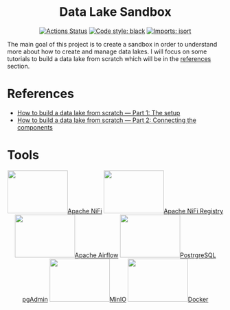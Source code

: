<h1 align="center">Data Lake Sandbox</h1>
<p align="center">
<a href="https://github.com/nahumsa/data-lake-sandbox/actions"><img alt="Actions Status" src="https://github.com/nahumsa/data-lake-sandbox/workflows/ci/badge.svg"></a>
<a href="https://github.com/psf/black"><img alt="Code style: black" src="https://img.shields.io/badge/code%20style-black-000000.svg"></a>
<a href="https://pycqa.github.io/isort/"><img alt="Imports: isort" src="https://img.shields.io/badge/%20imports-isort-%231674b1?style=flat&labelColor=ef8336"></a>
</p>

The main goal of this project is to create a sandbox in order to understand more about how to create and manage data lakes.
I will focus on some tutorials to build a data lake from scratch which will be in the [references](https://github.com/nahumsa/data-lake-sandbox#References) section.

# References

- [How to build a data lake from scratch — Part 1: The setup](https://towardsdatascience.com/how-to-build-a-data-lake-from-scratch-part-1-the-setup-34ea1665a06e)
- [How to build a data lake from scratch — Part 2: Connecting the components](https://medium.com/towards-data-science/how-to-build-a-data-lake-from-scratch-part-2-connecting-the-components-1bc659cb3f4f)

# Tools
<p align="center">
<a href="https://nifi.apache.org/"><img width="140" height="100" src="https://nifi.apache.org/assets/images/apache-nifi-logo.svg">Apache NiFi</a>
<a href="https://nifi.apache.org/registry"><img width="140" height="100" src="https://nifi.apache.org/assets/images/registry-logo.png">Apache NiFi Registry</a>
<a href="https://airflow.apache.org/"><img width="140" height="100" src="https://upload.wikimedia.org/wikipedia/commons/thumb/d/de/AirflowLogo.png/800px-AirflowLogo.png?20191014185111">Apache Airflow</a>
<a href="https://www.postgresql.org/"><img width="140" height="100" src="https://www.postgresql.org/media/img/about/press/elephant.png">PostrgreSQL</a>
<a href="https://www.pgadmin.org/">pgAdmin</a>
<a href="https://min.io/"><img width="140" height="100" src="https://min.io/resources/img/logo.svg">MinIO</a>
<a href="https://www.docker.com/"><img width="140" height="100" src="https://www.docker.com/wp-content/uploads/2022/03/vertical-logo-monochromatic.png">Docker</a>
</p>